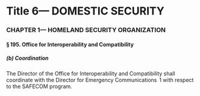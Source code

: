 
# Title 6— DOMESTIC SECURITY
### CHAPTER 1— HOMELAND SECURITY ORGANIZATION
#### § 195. Office for Interoperability and Compatibility
##### (b) Coordination

The Director of the Office for Interoperability and Compatibility shall coordinate with the Director for Emergency Communications  1 with respect to the SAFECOM program.
